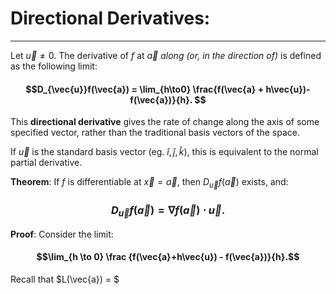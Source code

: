 # Directional Derivatives:

***

Let $\vec{u} \neq 0$. The derivative of $f$ at $\vec{a}$ *along (or, in the direction of)* is defined as the following limit:

#### $$D_{\vec{u}}f(\vec{a})  = \lim_{h\to0} \frac{f(\vec{a} + h\vec{u})-f(\vec{a})}{h}. $$

This **directional derivative** gives the rate of change along the axis of some specified vector, rather than the traditional basis vectors of the space. 

If $\vec{u}$ is the standard basis vector (eg. $\hat i, \hat j, \hat k$), this is equivalent to the normal partial derivative. 


**Theorem**: If $f$ is differentiable at $\vec{x} = \vec{a}$, then $D_{\vec{u}}f(\vec{a})$ exists, and:

### $$D_{\vec{u}}f(\vec{a}) = \nabla f(\vec{a}) \cdot \vec{u}. $$



**Proof**: Consider the limit:

#### $$\lim_{h \to 0} \frac {f(\vec{a}+h\vec{u}) - f(\vec{a})}{h}.$$

Recall that $L(\vec{a}) = $